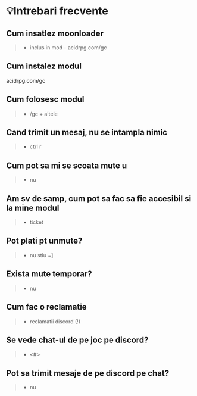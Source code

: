 # 💡Intrebari frecvente

## Cum insatlez moonloader
> - inclus in mod - acidrpg.com/gc

## Cum instalez modul
acidrpg.com/gc

## Cum folosesc modul
> - /gc + altele

## Cand trimit un mesaj, nu se intampla nimic
> - ctrl r

## Cum pot sa mi se scoata mute u
> - nu

## Am sv de samp, cum pot sa fac sa fie accesibil si la mine modul
> - ticket

## Pot plati pt unmute?
> - nu stiu =]

## Exista mute temporar?
> - nu

## Cum fac o reclamatie
> - reclamatii discord (!)

## Se vede chat-ul de pe joc pe discord?
> - <#>

## Pot sa trimit mesaje de pe discord pe chat?
> - nu

